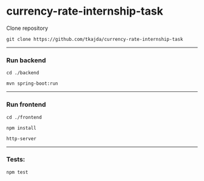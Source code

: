 # currency-rate-internship-task

Clone repository <br />
```
git clone https://github.com/tkajda/currency-rate-internship-task
```

___

### Run backend 
```
cd ./backend
```

```
mvn spring-boot:run
```

___

### Run frontend <br />
```
cd ./frontend
```

```
npm install
```

```
http-server
```

___



### Tests:<br />
```
npm test
```
